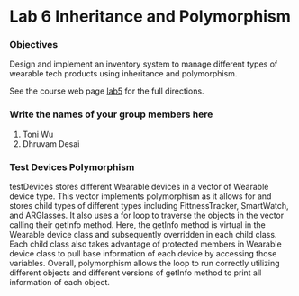# Lab 6 Inheritance and Polymorphism

### Objectives

Design and implement an inventory system to manage different types of wearable tech products using inheritance and polymorphism.

See the course web page [lab5](https://cmsc240-s24.github.io/lab/6) for the full directions.

### Write the names of your group members here

1. Toni Wu
2. Dhruvam Desai

### Test Devices Polymorphism
testDevices stores different Wearable devices in a vector of Wearable device type. This vector implements polymorphism as it allows for and stores child types of different types including FittnessTracker, SmartWatch, and ARGlasses. It also uses a for loop to traverse the objects in the vector calling their getInfo method. Here, the getInfo method is virtual in the Wearable device class and subsequently overridden in each child class. Each child class also takes advantage of protected members in Wearable device class to pull base information of each device by accessing those variables. Overall, polymorphism allows the loop to run correctly utilizing different objects and different versions of getInfo method to print all information of each object.
